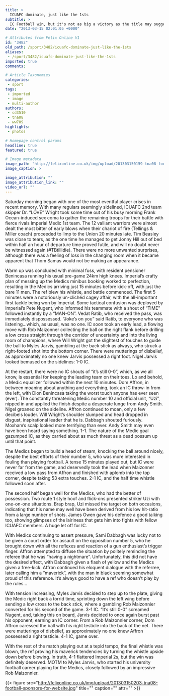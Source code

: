 ```yaml
---
title: >
  ICUAFC dominate, just like the 1sts
subtitle: >
  IC Football win, but it's not as big a victory as the title may suggest
date: "2013-03-15 02:01:05 +0000"

# Attributes from Felix Online V1
id: "3482"
old_path: /sport/3482/icuafc-dominate-just-like-the-1sts
aliases:
 - /sport/3482/icuafc-dominate-just-like-the-1sts
imported: true
comments:

# Article Taxonomies
categories:
 - sport
tags:
 - imported
 - image
 - multi-author
authors:
 - sd3510
 - tna08
 - ww709
highlights:
 - photos

# Homepage control params
headline: true
featured: true

# Image metadata
image_path: "http://felixonline.co.uk/img/upload/201303150159-tna08-footy1s.png"
image_caption: >

image_attribution: ""
image_attribution_link: ""
video_url: ""
---
```


Saturday morning began with one of the most eventful player crises in recent memory. With many regulars seemingly sidelined, ICUAFC 2nd team skipper Dr. “LOVE” Wright took some time out of his busy morning Frank Ocean-induced sex coma to gather the remaining troops for their battle with fierce rivals Imperial Medic 1st team. The 12 valliant warriors were almost dealt the most bitter of early blows when their chariot of fire (Tellings & Miller coach) proceeded to limp to the Union 20 minutes late. Tim Beasley was close to tears, as the one time he managed to get Jonny Hill out of bed within half an hour of departure time proved futile, and will no doubt never be witnessed again (#TBtillidie). There were no more unwanted surprises, although there was a feeling of loss in the changing room when it became apparent that Thom Samas would not be making an appearance.

Warm up was concluded with minimal fuss, with resident pensioner Benincasa running his usual pre-game 24km high knees. Imperial’s crafty plan of messing up the Medics minibus booking worked to perfection, resulting in the Medics arriving just 15 minutes before kick-off, with just the bare 11 men.
 The ref blew his whistle, and battle commenced. The first 5 minutes were a notoriously un-clichéd cagey affair, with the all-important first tackle being won by Imperial. Some tactical confusion was deployed by Imperial’s Pete Nugent, who informed his teammate with a shout of “TIME” followed instantly by a “MAN-ON”. Vedat Ratib, who received the pass, was immediately dispossessed. “Joke’s on you” said Ratib, to everyone who was listening…which, as usual, was no one. IC soon took an early lead, a flowing move with Rob Maizonner collecting the ball on the right flank before drilling a low cross straight through the corridor of uncertainty and into the living room of champions, where Will Wright got the slightest of touches to guide the ball to Myles Jarvis, gambling at the back stick as always, who struck a right-footed shot into the bottom corner. There were mutterings of disbelief, as approximately no one knew Jarvis possessed a right foot. Nigel Jarvis looked bemused on the sidelines: 1-0 IC.

At the restart, there were no IC shouts of “it’s still 0-0”, which, as we all know, is essential for keeping the leading team on their toes. Lo and behold, a Medic equalizer followed within the next 10 minutes. Dom Affron, in between moaning about anything and everything, took an IC throw-in from the left, with Dion Benincasa taking the worst touch anyone has ever seen (ever). The constantly threatening Medic number 10 and official unit, “Uzi”, nipped in and applied the finish despite a desperate lunge from Andy Smith. Nigel groaned on the sideline. Affron continued to moan, only a few decibels louder. Will Wright’s shoulder slumped and head dropped in disgust, inspirational leader that he is. Dabbagh shouted furiously. Moxham’s scalp looked more terrifying than ever. Andy Smith may even have been heard saying something. 1-1. The nature of the Medic goal gazumped IC, as they carried about as much threat as a dead possum up until that point.

The Medics began to build a head of steam, knocking the ball around nicely, despite the best efforts of their number 5, who was more interested in fouling than playing football. A tense 15 minutes played out, but IC were never far from the game, and deservedly took the lead when Maizonner received a low pass from Affron and finished with aplomb into the top corner, despite taking 53 extra touches. 2-1 IC, and the half time whistle followed soon after.

The second half began well for the Medics, who had the better of possession. Two route 1 style hoof and flick-ons presented striker Uzi with one-on-one situations. Brap brap, Uzi missed the target on both occasions, indicating that his name may well have been derived from his low hit-ratio from a large number of shots. James Owen gave his defence a good talking too, showing glimpses of the lairiness that gets him into fights with fellow ICUAFC members. A huge let off for IC.

With Medics continuing to assert pressure, Sami Dabbagh was lucky not to be given a court order for assault on the opposition number 5, who he brought down with all the reflexes and reaction of a gun enthusiast’s trigger finger. Affron attempted to diffuse the situation by politely reminding the referee that he was “having a nightmare”. Unfortunately, this did not have the desired affect, with Dabbagh given a flash of yellow and the Medics given a free-kick. Affron continued his eloquent dialogue with the referree, later calling him a “maverick”, with the man in black seeming somewhat proud of this reference. It’s always good to have a ref who doesn’t play by the rules…

With tension increasing, Myles Jarvis decided to step up to the plate, giving the Medic right back a torrid time, sprinting down the left wing before sending a low cross to the back stick, where a gambling Rob Maizonnier converted for his second of the game. 3-1 IC. “It’s still 0-0” screamed Nugent, and, taking this on board, Jarvis decided to once again burst past his opponent, earning an IC corner. From a Rob Maizonnier corner, Dom Affron caressed the ball with his right testicle into the back of the net. There were mutterings of disbelief, as approximately no one knew Affron possessed a right testicle. 4-1 IC, game over.

With the rest of the match playing out at a tepid tempo, the final whistle was blown, the ref proving his maverick tendencies by turning the whistle upside down before blowing. In truth, 4-1 flattered Imperial 2s, but the win was definitely deserved. MOTM to Myles Jarvis, who started his university football career playing for the Medics, closely followed by an impressive Rob Maizonnier.

{{< figure src="http://felixonline.co.uk/img/upload/201303150203-tna08-football-sponsors-for-website.jpg" title="" caption="" attr="" >}}


